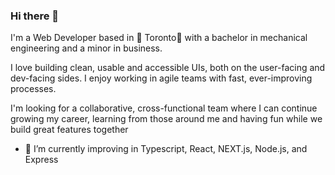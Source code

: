 ### Hi there 👋

I'm a Web Developer based in 🍁 Toronto🏒 with a bachelor in mechanical engineering and a minor in business.

I love building clean, usable and accessible UIs, both on the user-facing and dev-facing sides. I enjoy working in agile teams with fast, ever-improving processes.

I'm looking for a collaborative, cross-functional team where I can continue growing my career, learning from those around me and having fun while we build great features together


- 🌳 I’m currently improving in Typescript, React, NEXT.js, Node.js, and Express

